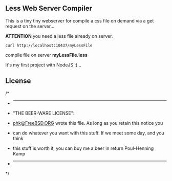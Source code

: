 ## Less Web Server Compiler

This is a tiny tiny webserver for compile a css file on demand
via a get request on the server...

__ATTENTION__ you need a less file already on server.

``
curl http://localhost:10437/myLessFile
``

compile file on server __myLessFile.less__

It's my first project with NodeJS :)...

## License

/*
* ----------------------------------------------------------------------------

* "THE BEER-WARE LICENSE":
* <phk@FreeBSD.ORG> wrote this file. As long as you retain this notice you
* can do whatever you want with this stuff. If we meet some day, and you think
* this stuff is worth it, you can buy me a beer in return Poul-Henning Kamp

* ----------------------------------------------------------------------------
*/